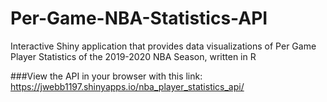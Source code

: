 # Per-Game-NBA-Statistics-API
Interactive Shiny application that provides data visualizations of Per Game Player Statistics of the 2019-2020 NBA Season, written in R


###View the API in your browser with this link: https://jwebb1197.shinyapps.io/nba_player_statistics_api/
